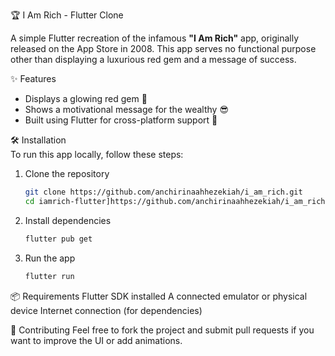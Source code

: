  🏆 I Am Rich - Flutter Clone  

A simple Flutter recreation of the infamous **"I Am Rich"** app, originally released on the App Store in 2008. This app serves no functional purpose other than displaying a luxurious red gem and a message of success.  

✨ Features  
- Displays a glowing red gem 💎  
- Shows a motivational message for the wealthy 😎  
- Built using Flutter for cross-platform support 🚀  

 🛠️ Installation  
To run this app locally, follow these steps:  

1. Clone the repository  
   ```sh
   git clone https://github.com/anchirinaahhezekiah/i_am_rich.git
   cd iamrich-flutter]https://github.com/anchirinaahhezekiah/i_am_rich

2. Install dependencies
    ```sh
   flutter pub get

3. Run the app
   ```sh
   flutter run

📦 Requirements
Flutter SDK installed
A connected emulator or physical device
Internet connection (for dependencies)

🤝 Contributing
Feel free to fork the project and submit pull requests if you want to improve the UI or add animations.



